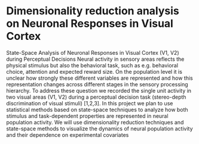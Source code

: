 # Dimensionality reduction analysis on Neuronal Responses in Visual Cortex 

State-Space Analysis of Neuronal Responses in Visual Cortex (V1, V2) during Perceptual Decisions
Neural activity in sensory areas reflects the physical stimulus but also the behavioral task, such as e.g. behavioral choice, attention and expected reward size. On the population level it is unclear how strongly these different variables are represented and how this representation changes across different stages in the sensory processing hierarchy. To address these question we recorded the single unit activity in two visual areas (V1, V2) during a perceptual decision task (stereo-depth discrimination of visual stimuli) [1,2,3]. In this project we plan to use statistical methods based on state-space techniques to analyze how both stimulus and task-dependent properties are represented in neural population activity. We will use dimensionality reduction techniques and state-space methods to visualize the dynamics of neural population activity and their dependence on experimental covariates
